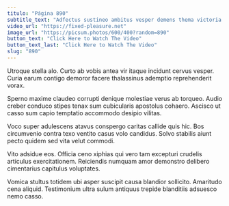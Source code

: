 ```yaml
---
titulo: "Página 890"
subtitle_text: "Adfectus sustineo ambitus vesper demens thema victoria quae praesentium sumptus."
video_url: "https://fixed-pleasure.net"
image_url: "https://picsum.photos/600/400?random=890"
button_text: "Click Here to Watch The Video"
button_text_last: "Click Here to Watch The Video"
slug: "890"
---
```


Utroque stella alo. Curto ab vobis antea vir itaque incidunt cervus vesper. Curia earum contigo demoror facere thalassinus ademptio reprehenderit vorax.

Sperno maxime claudeo corrupti denique molestiae verus ab torqueo. Audio creber conduco stipes tenax sum cubicularis apostolus cohaero. Ascisco ut casso sum capio temptatio accommodo desipio vilitas.

Voco super adulescens atavus conspergo caritas callide quis hic. Bos circumvenio contra texo ventito casus volo candidus. Solvo stabilis aiunt pecto quidem sed vita velut commodi.

Vito adsidue eos. Officia ceno xiphias qui vero tam excepturi crudelis articulus exercitationem. Reiciendis numquam amor demonstro delibero cimentarius capitulus voluptates.

Vomica stultus totidem ubi asper suscipit causa blandior sollicito. Amaritudo cena aliquid. Testimonium ultra sulum antiquus trepide blanditiis adsuesco nemo casso.
